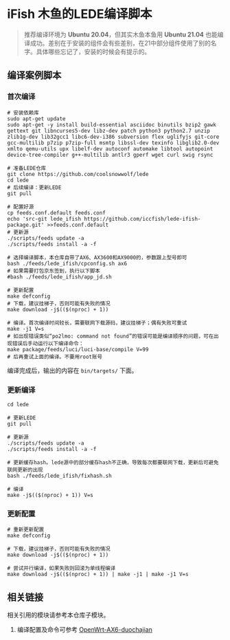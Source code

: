 # iFish 木鱼的LEDE编译脚本

> 推荐编译环境为 **Ubuntu 20.04**，但其实木鱼本鱼用 **Ubuntu 21.04** 也能编译成功。差别在于安装的组件会有些差别，在21中部分组件使用了别的名字。具体哪些忘记了，安装的时候会有提示的。

## 编译案例脚本

### 首次编译

```shell
# 安装依赖库
sudo apt-get update
sudo apt-get -y install build-essential asciidoc binutils bzip2 gawk gettext git libncurses5-dev libz-dev patch python3 python2.7 unzip zlib1g-dev lib32gcc1 libc6-dev-i386 subversion flex uglifyjs git-core gcc-multilib p7zip p7zip-full msmtp libssl-dev texinfo libglib2.0-dev xmlto qemu-utils upx libelf-dev autoconf automake libtool autopoint device-tree-compiler g++-multilib antlr3 gperf wget curl swig rsync

# 准备LEDE仓库
git clone https://github.com/coolsnowwolf/lede
cd lede
# 后续编译：更新LEDE
git pull

# 配置好源
cp feeds.conf.default feeds.conf
echo 'src-git lede_ifish https://github.com/iccfish/lede-ifish-package.git' >>feeds.conf.default
# 更新源
./scripts/feeds update -a
./scripts/feeds install -a -f

# 选择编译脚本，本仓库自带了AX6、AX3600和AX9000的，参数跟上型号即可
bash ./feeds/lede_ifish/cpconfig.sh ax6
# 如果需要打包京东签到，执行以下脚本
#bash ./feeds/lede_ifish/app_jd.sh

# 更新配置
make defconfig
# 下载，建议挂梯子，否则可能有失败的情况
make download -j$(($(nproc) + 1))

# 编译。首次编译时间较长，需要联网下载源码，建议挂梯子；偶有失败可重试
make -j1 V=s
# 如出现错误类似“po2lmo: command not found”的错误可能是编译顺序的问题，可在出现错误后手动运行以下编译命令：
make package/feeds/luci/luci-base/compile V=99
# 后再重试上面的编译。不要用root账号
```

编译完成后，输出的内容在 `bin/targets/` 下面。

### 更新编译

```shell
cd lede

# 更新LEDE
git pull

# 更新源
./scripts/feeds update -a
./scripts/feeds install -a -f

# 更新缓存hash。lede源中的部分缓存hash不正确，导致每次都要联网下载，更新后可避免联网更新的出现
bash ./feeds/lede_ifish/fixhash.sh

# 编译
make -j$(($(nproc) + 1)) V=s
```

### 更新配置

```shell
# 重新更新配置
make defconfig

# 下载，建议挂梯子，否则可能有失败的情况
make download -j$(($(nproc) + 1))

# 尝试并行编译，如果失败则回滚为单线程编译
make download -j$(($(nproc) + 1)) | make -j1 | make -j1 V=s
```

## 相关链接

相关引用的模块请参考本仓库子模块。

1. 编译配置及命令可参考 [OpenWrt-AX6-duochajian](https://github.com/jingleijack/OpenWrt-AX6-duochajian)